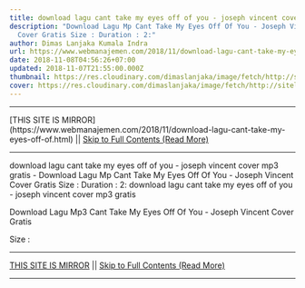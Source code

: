 ```yaml
---
title: download lagu cant take my eyes off of you - joseph vincent cover mp3 gratis
description: "Download Lagu Mp Cant Take My Eyes Off Of You - Joseph Vincent
  Cover Gratis Size : Duration : 2:"
author: Dimas Lanjaka Kumala Indra
url: https://www.webmanajemen.com/2018/11/download-lagu-cant-take-my-eyes-off-of.html
date: 2018-11-08T04:56:26+07:00
updated: 2018-11-07T21:55:00.000Z
thumbnail: https://res.cloudinary.com/dimaslanjaka/image/fetch/http://sitelagump3.com/images/download-lagu-mp3-terbaru-gratis.png
cover: https://res.cloudinary.com/dimaslanjaka/image/fetch/http://sitelagump3.com/images/download-lagu-mp3-terbaru-gratis.png
---
```


<hr/> [THIS SITE IS MIRROR](https://www.webmanajemen.com/2018/11/download-lagu-cant-take-my-eyes-off-of.html) || <a href="https://www.webmanajemen.com/2018/11/download-lagu-cant-take-my-eyes-off-of.html" rel="follow" class="button" id="read-more">Skip to Full Contents (Read More)</a> <hr/> download lagu cant take my eyes off of you - joseph vincent cover mp3 gratis - Download Lagu Mp Cant Take My Eyes Off Of You - Joseph Vincent Cover Gratis Size : Duration : 2: download lagu cant take my eyes off of you - joseph vincent cover mp3 gratis
              
Download Lagu Mp3 Cant Take My Eyes Off Of You - Joseph Vincent Cover Gratis
              
Size : 
         <hr/> [THIS SITE IS MIRROR](https://www.webmanajemen.com/2018/11/download-lagu-cant-take-my-eyes-off-of.html) || <a href="https://www.webmanajemen.com/2018/11/download-lagu-cant-take-my-eyes-off-of.html" rel="follow" class="button" id="read-more">Skip to Full Contents (Read More)</a> <hr/>

<script>
    if (location.host.includes('dimaslanjaka12')) {
      location.replace('https://www.webmanajemen.com/2018/11/download-lagu-cant-take-my-eyes-off-of.html');
    }
  </script>